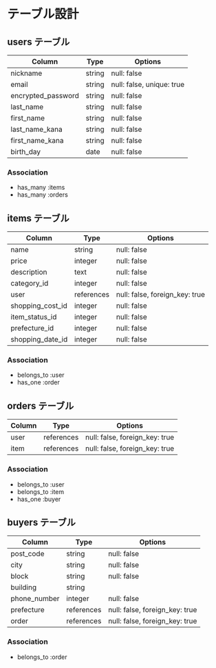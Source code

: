 # テーブル設計

## users テーブル

| Column             | Type   | Options                   |
| ------------------ | ------ | -----------               |
| nickname           | string | null: false               |
| email              | string | null: false, unique: true |
| encrypted_password | string | null: false               |
| last_name          | string | null: false               |
| first_name         | string | null: false               |
| last_name_kana     | string | null: false               |
| first_name_kana    | string | null: false               |
| birth_day          | date   | null: false               |

### Association

- has_many :items
- has_many :orders



## items テーブル

| Column          | Type      | Options                       |
| -------------   | ----------| ------------------------------|
| name            | string    | null: false                   |
| price           | integer   | null: false                   |
| description     | text      | null: false                   |
| category_id     | integer   | null: false                   |
| user            | references| null: false, foreign_key: true|
| shopping_cost_id| integer   | null: false                   |
| item_status_id  | integer   | null: false                   |
| prefecture_id   | integer   | null: false                   |
| shopping_date_id| integer   | null: false                   |


### Association

- belongs_to :user
- has_one :order


## orders テーブル

| Column | Type       | Options                        |
| ------ | ---------- | ------------------------------ |
| user   | references | null: false, foreign_key: true |
| item   | references | null: false, foreign_key: true |

### Association

- belongs_to :user
- belongs_to :item
- has_one :buyer

## buyers テーブル

| Column      | Type      | Options                        |
| ------------| --------  | ------------------------------ |
| post_code   | string    | null: false                    |
| city        | string    | null: false                    |
| block       | string    | null: false                    |
| building    | string    |                                |
| phone_number| integer   | null: false                    |
| prefecture  |references | null: false, foreign_key: true |
| order       |references | null: false, foreign_key: true |

### Association

- belongs_to :order